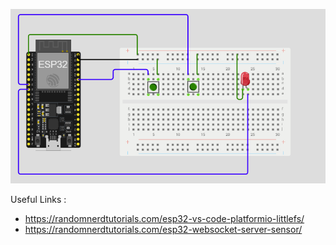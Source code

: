 

![alt text](image.png)  

Useful Links :
- https://randomnerdtutorials.com/esp32-vs-code-platformio-littlefs/
- https://randomnerdtutorials.com/esp32-websocket-server-sensor/